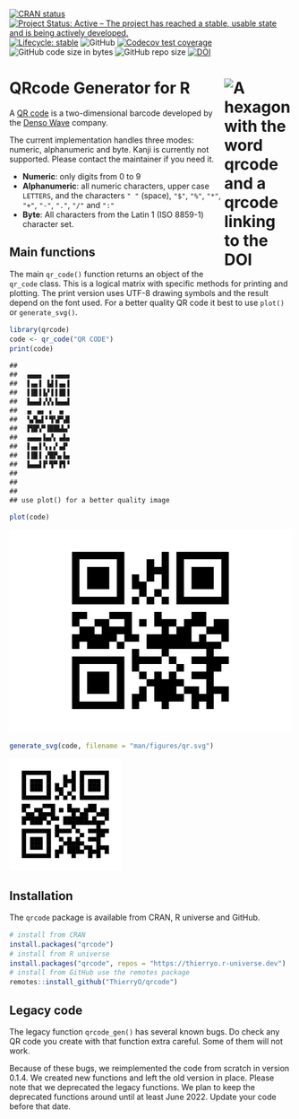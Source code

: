 
<!-- README.md is generated from README.Rmd. Please edit that file -->
<!-- badges: start -->

[![CRAN
status](https://www.r-pkg.org/badges/version/qrcode)](https://CRAN.R-project.org/package=qrcode)
[![Project Status: Active – The project has reached a stable, usable
state and is being actively
developed.](https://www.repostatus.org/badges/latest/active.svg)](https://www.repostatus.org/#active)
[![Lifecycle:
stable](https://lifecycle.r-lib.org/articles/figures/lifecycle-stable.svg)](https://lifecycle.r-lib.org/articles/stages.html#stable-1)
![GitHub](https://img.shields.io/github/license/thierryo/qrcode)
[![Codecov test
coverage](https://codecov.io/gh/thieryo/qrcode/branch/main/graph/badge.svg)](https://app.codecov.io/gh/thierryo/qrcode?branch=main)
![GitHub code size in
bytes](https://img.shields.io/github/languages/code-size/thierryo/qrcode.svg)
![GitHub repo
size](https://img.shields.io/github/repo-size/thierryo/qrcode.svg)
[![DOI](https://zenodo.org/badge/DOI/10.5281/zenodo.5040089.svg)](https://doi.org/10.5281/zenodo.5040089)
<!-- badges: end -->

# QRcode Generator for R <img src="man/figures/logo.svg" align="right" alt="A hexagon with the word qrcode and a qrcode linking to the DOI" width="120" />

A [QR code](https://en.wikipedia.org/wiki/QR_code) is a two-dimensional
barcode developed by the [Denso Wave](https://www.denso.com) company.

The current implementation handles three modes: numeric, alphanumeric
and byte. Kanji is currently not supported. Please contact the
maintainer if you need it.

-   **Numeric**: only digits from 0 to 9
-   **Alphanumeric**: all numeric characters, upper case `LETTERS`, and
    the characters `" "` (space), `"$"`, `"%"`, `"*"`, `"+"`, `"-"`,
    `"."`, `"/"` and `":"`
-   **Byte**: All characters from the Latin 1 (ISO 8859-1) character
    set.

## Main functions

The main `qr_code()` function returns an object of the `qr_code` class.
This is a logical matrix with specific methods for printing and
plotting. The print version uses UTF-8 drawing symbols and the result
depend on the font used. For a better quality QR code it best to use
`plot()` or `generate_svg()`.

``` r
library(qrcode)
code <- qr_code("QR CODE")
print(code)
```

    ##               
    ##  ▗▄▄▄  ▗▗▄▄▄  
    ##  ▐▗▄▐ ▐▟▐▗▄▐  
    ##  ▐▐█▐▐▞▐▐▐█▐  
    ##  ▐▄▄▟▗▚▚▐▄▄▟  
    ##  ▗▖ ▄▖ ▖ ▗▖   
    ##  ▝▄▜▄▌▘▜▚▛▚█  
    ##  ▐▜█▚▀▐██▙▙▞  
    ##  ▗▄▄▄▐▄▞▖▗▟▄  
    ##  ▐▗▄▐▝▖▖▞▗▟▘  
    ##  ▐▐█▐ ▞█▛▄▐▄  
    ##  ▐▄▄▟▐▘▜▀▐▜▝  
    ##               
    ##               
    ## 
    ## use plot() for a better quality image

``` r
plot(code)
```

<img src="man/figures/example-1.png" title="A QR code displaying the value 'QR CODE'" alt="A QR code displaying the value 'QR CODE'"  />

``` r
generate_svg(code, filename = "man/figures/qr.svg")
```

![A QR code displaying the value ‘QR CODE’](man/figures/qr.svg)

## Installation

The `qrcode` package is available from CRAN, R universe and GitHub.

``` r
# install from CRAN
install.packages("qrcode")
# install from R universe
install.packages("qrcode", repos = "https://thierryo.r-universe.dev")
# install from GitHub use the remotes package
remotes::install_github("ThierryO/qrcode")
```

## Legacy code

The legacy function `qrcode_gen()` has several known bugs. Do check any
QR code you create with that function extra careful. Some of them will
not work.

Because of these bugs, we reimplemented the code from scratch in version
0.1.4. We created new functions and left the old version in place.
Please note that we deprecated the legacy functions. We plan to keep the
deprecated functions around until at least June 2022. Update your code
before that date.
